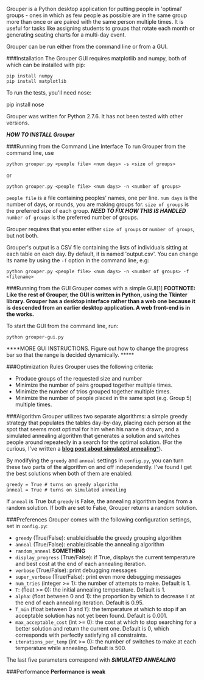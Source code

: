 Grouper is a Python desktop application for putting people
in 'optimal' groups - ones in which as few people as possible
are in the same group more than once or are paired with the
same person multiple times. It is useful for tasks
like assigning students to groups that rotate each month
or generating seating charts for a multi-day event.

Grouper can be run either from the command line
or from a GUI.


###Installation
The Grouper GUI requires matplotlib and numpy,
both of which can be installed with pip:

    pip install numpy
    pip install matplotlib

To run the tests, you'll need nose:

   pip install nose

Grouper was written for Python 2.7.6. It has not been tested with
other versions.

***HOW TO INSTALL Grouper***

###Running from the Command Line Interface
To run Grouper from the command line, use

    python grouper.py <people file> <num days> -s <size of groups>

or

    python grouper.py <people file> <num days> -n <number of groups>

`people file` is a file containing peoples' names, one per line.
`num days` is the number of days, or rounds, you are making groups for.
`size of groups` is the preferred size of each group. ***NEED TO FIX HOW THIS IS HANDLED***
`number of groups` is the preferred number of groups.

Grouper requires that you enter either `size of groups` or 
`number of groups`, but not both.

Grouper's output is a CSV file containing the 
lists of individuals sitting at each table on each day.
By default, it is named 'output.csv'. You can change its name
by using the `-f` option in the command line, e.g:

    python grouper.py <people file> <num days> -n <number of groups> -f <filename>

###Running from the GUI
Grouper comes with a simple GUI[1] ****FOOTNOTE: Like the rest of Grouper, 
the GUI is written in Python, using the Tkinter library. Grouper has a desktop
interface rather than a web one because it is descended from an earlier
desktop application. A web front-end is in the works.****

To start the GUI from the command line, run:

    python grouper-gui.py

****MORE GUI INSTRUCTIONS. Figure out how to change the progress bar so that the range is decided dynamically. *****


###Optimization Rules
Grouper uses the following criteria:
* Produce groups of the requested size and number
* Minimize the number of pairs grouped together multiple times.
* Minimize the number of trios grouped together multiple times.
* Minimize the number of people placed in the same spot (e.g. Group 5)
  multiple times.

###Algorithm
Grouper utilizes two separate algorithms: a simple greedy
strategy that populates the tables day-by-day, placing 
each person at the spot that seems most optimal for
him when his name is drawn, and a simulated annealing
algorithm that generates a solution and switches people
around repeatedly in a search for the optimal solution.
(For the curious, I've written a [****blog post about simulated
annealing*****](foo)).

By modifying the `greedy` and `anneal` settings in
`config.py`, you can turn these two parts of the algorithm
on and off independently. I've found I get the best solutions
when both of them are enabled:

    greedy = True # turns on greedy algorithm
    anneal = True # turns on simulated annealing

If `anneal` is True but `greedy` is False, the annealing algorithm
begins from a random solution. If both are set to False, Grouper
returns a random solution.

###Preferences
Grouper comes with the following configuration settings, set in
`config.py`:

* `greedy` (True/False): enable/disable the greedy grouping algorithm
* `anneal` (True/False): enable/disable the annealing algorithm
* `random_anneal` ****SOMETHING****
* `display_progress` (True/False): if True, displays the current 
temperature and best cost at the end of each annealing iteration.
* `verbose` (True/False): print debugging messages
* `super_verbose` (True/False): print even more debugging messages
* `num_tries` (integer >= 1): the number of attempts to make. Default is 1.
* `T`: (float >= 0): the initial annealing temperature. Default is 1.
* `alpha`: (float between 0 and 1): the proportion by which to decrease `T`
at the end of each annealing iteration. Default is 0.95.
* `T_min` (float between 0 and `T`): the temperature at which to stop if
an acceptable solution has not yet been found. Default is 0.001.
* `max_acceptable_cost` (int >= 0): the cost at which to stop searching for
a better solution and return the current one. Default is 0, which corresponds
with perfectly satisfying all constraints.
* `iterations_per_temp` (int >= 0): the number of switches to make at each
temperature while annealing. Default is 500.

The last five parameters correspond with ***SIMULATED ANNEALING***

###Performance
****Performance is weak****
